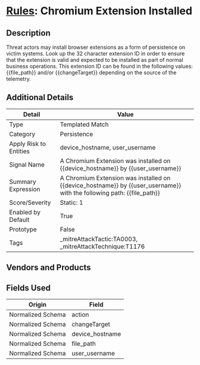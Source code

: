 # [Rules](README.md): Chromium Extension Installed

## Description
Threat actors may install browser extensions as a form of persistence on victim systems. Look up the 32 character extension ID in order to ensure that the extension is valid and expected to be installed as part of normal business operations. This extension ID can be found in the following values: {{file_path}} and/or {{changeTarget}} depending on the source of the telemetry.

## Additional Details
|Detail|Value|
|----|----|
|Type|Templated Match|
|Category|Persistence|
|Apply Risk to Entities|device_hostname, user_username|
|Signal Name|A Chromium Extension was installed on {{device_hostname}} by {{user_username}}|
|Summary Expression|A Chromium Extension was installed on {{device_hostname}} by {{user_username}}  with the following path: {{file_path}}|
|Score/Severity|Static: 1|
|Enabled by Default|True|
|Prototype|False|
|Tags|_mitreAttackTactic:TA0003, _mitreAttackTechnique:T1176|
## Vendors and Products


## Fields Used

|Origin|Field|
|----|----|
|Normalized Schema|action|
|Normalized Schema|changeTarget|
|Normalized Schema|device_hostname|
|Normalized Schema|file_path|
|Normalized Schema|user_username|



